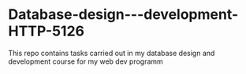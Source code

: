 # Database-design---development-HTTP-5126
This repo contains tasks carried out in my database design and development course for my web dev programm
